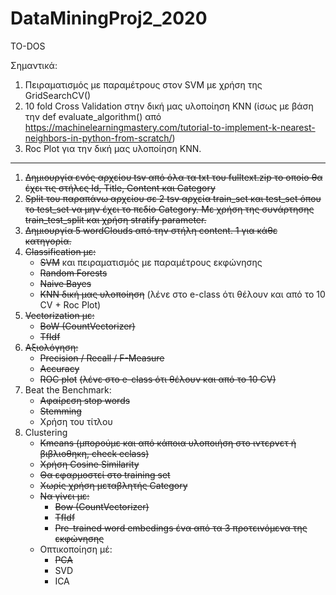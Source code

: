 # DataMiningProj2_2020

TO-DOS

Σημαντικά:
1. Πειραματισμός με παραμέτρους στον SVM με χρήση της GridSearchCV()
2. 10 fold Cross Validation στην δική μας υλοποίηση KNN (ίσως με βάση την def evaluate_algorithm() από
 https://machinelearningmastery.com/tutorial-to-implement-k-nearest-neighbors-in-python-from-scratch/)
3. Roc Plot για την δική μας υλοποίηση KNN.
------------------------
1. ~~Δημιουργία ενός αρχείου tsv από όλα τα txt του fulltext.zip το οποίο θα έχει τις στήλες Id, Title, Content και Category~~
1. ~~Split του παραπάνω αρχείου σε 2 tsv αρχεία train_set και test_set όπου το test_set να μην έχει το πεδίο Category. Με χρήση της συνάρτησης train_test_split και χρήση stratify parameter.~~
1. ~~Δημιουργία 5 wordClouds από την στήλη content. 1 για κάθε κατηγορία.~~
1. ~~Classification με:~~
    - ~~SVM~~ και πειραματισμός με παραμέτρους εκφώνησης
    - ~~Random Forests~~
    - ~~Naive Bayes~~
    - ~~KNN δική μας υλοποίηση~~ (λένε στο e-class ότι θέλουν και από το 10 CV + Roc Plot)
1. ~~Vectorization με:~~
    - ~~BoW (CountVectorizer)~~
    - ~~TfIdf~~
1. ~~Αξιολόγηση:~~
    - ~~Precision / Recall / F-Measure~~
    - ~~Accuracy~~
    - ~~ROC plot~~ ~~(λένε στο e-class ότι θέλουν και από το 10 CV)~~
1. Beat the Benchmark:
    - ~~Αφαίρεση stop words~~
    - ~~Stemming~~
    - Χρήση του τίτλου
1. Clustering
    - ~~Kmeans (μπορούμε και από κάποια υλοποιήση στο ιντερνετ ή βιβλιοθηκη, check eclass)~~
    - ~~Χρήση Cosine Similarity~~
    - ~~Θα εφαρμοστεί στο training set~~
    - ~~Χωρίς χρήση μεταβλητής Category~~
    - ~~Να γίνει με:~~
        - ~~Bow (CountVectorizer)~~
        - ~~TfIdf~~
        - ~~Pre-trained word embedings ένα από τα 3 προτεινόμενα της εκφώνησης~~
    - Οπτικοποίηση μέ:
        - ~~PCA~~
        - SVD
        - ICA